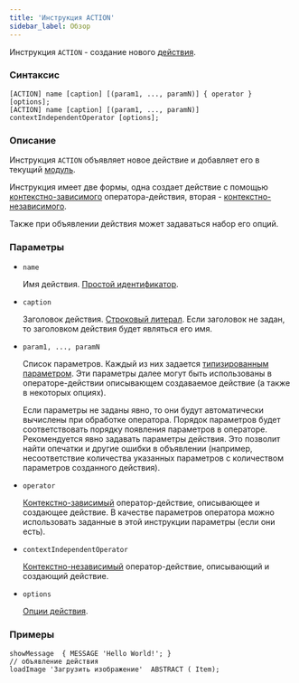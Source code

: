 ```yaml
---
title: 'Инструкция ACTION'
sidebar_label: Обзор
---
```


Инструкция `ACTION` - создание нового [действия](Actions.md).

### Синтаксис

    [ACTION] name [caption] [(param1, ..., paramN)] { operator } [options];
    [ACTION] name [caption] [(param1, ..., paramN)] contextIndependentOperator [options];

### Описание

Инструкция `ACTION` объявляет новое действие и добавляет его в текущий [модуль](Modules.md).

Инструкция имеет две формы, одна создает действие с помощью [контекстно-зависимого](Action_operators.md#contextdependent) оператора-действия, вторая - [контекстно-независимого](Property_operators.md#contextindependent).

Также при объявлении действия может задаваться набор его опций.   

### Параметры

- `name`

    Имя действия. [Простой идентификатор](IDs.md).

- `caption`

    Заголовок действия. [Строковый литерал](Literals.md#strliteral). Если заголовок не задан, то заголовком действия будет являться его имя.  

- `param1, ..., paramN`

    Список параметров. Каждый из них задается [типизированным параметром](IDs.md#paramid). Эти параметры далее могут быть использованы в операторе-действии описывающем создаваемое действие (а также в некоторых опциях).

    Если параметры не заданы явно, то они будут автоматически вычислены при обработке оператора. Порядок параметров будет соответствовать порядку появления параметров в операторе. Рекомендуется явно задавать параметры действия. Это позволит найти опечатки и другие ошибки в объявлении (например, несоответствие количества указанных параметров с количеством параметров созданного действия).

- `operator`

    [Контекстно-зависимый](Action_operators.md) оператор-действие, описывающее и создающее действие. В качестве параметров оператора можно использовать заданные в этой инструкции параметры (если они есть).

- `contextIndependentOperator`

    [Контекстно-независимый](Action_operators.md#contextindependent) оператор-действие, описывающий и создающий действие. 

- `options`

    [Опции действия](Action_options.md). 

### Примеры

```lsf
showMessage  { MESSAGE 'Hello World!'; } 								// объявление действия
loadImage 'Загрузить изображение'  ABSTRACT ( Item);
```
